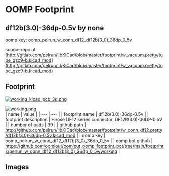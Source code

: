 # OOMP Footprint  
## df12b(3.0)-36dp-0.5v  by none  
  
oomp key: oomp_pelrun_w_conn_df12_df12b(3_0)_36dp_0_5v  
  
source repo at: [http://gitlab.com/pelrun/libKiCad/blob/master/footprint/w_vacuum.pretty/tube_gzc9-b.kicad_mod](http://gitlab.com/pelrun/libKiCad/blob/master/footprint/w_vacuum.pretty/tube_gzc9-b.kicad_mod)  
## Footprint  
  
[![working_kicad_pcb_3d.png](working_kicad_pcb_3d_600.png)](working_kicad_pcb_3d.png)  
  
[![working.png](working_600.png)](working.png)  
| name | value | 
| --- | --- | 
| footprint name | df12b(3.0)-36dp-0.5v | 
| footprint description | Hirose DF12 series connector, DF12B(3.0)-36DP-0.5V | 
| number of pads | 39 | 
| github path | http://github.com/pelrun/libKiCad/blob/master/footprint/w_conn_df12.pretty/df12b(3.0)-36dp-0.5v.kicad_mod | 
| oomp key | oomp_pelrun_w_conn_df12_df12b(3_0)_36dp_0_5v | 
| oomp bot github | https://github.com/oomlout/oomlout_oomp_footprint_bot/tree/main/footprints/pelrun_w_conn_df12_df12b(3_0)_36dp_0_5v/working | 
## Images  
